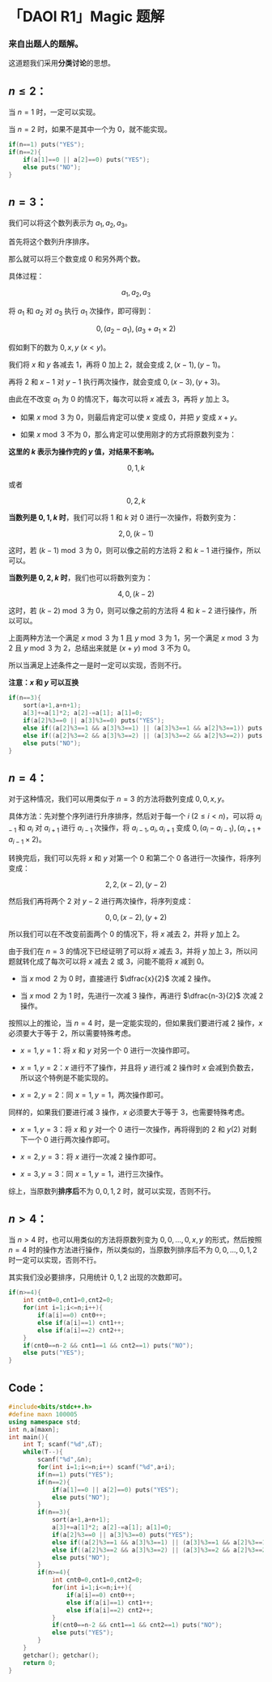 # 「DAOI R1」Magic 题解

### 来自出题人的题解。

这道题我们采用**分类讨论**的思想。

## $n\le2$：

当 $n=1$ 时，一定可以实现。

当 $n=2$ 时，如果不是其中一个为 $0$，就不能实现。

```cpp
if(n==1) puts("YES");
if(n==2){
	if(a[1]==0 || a[2]==0) puts("YES");
	else puts("NO");
}
```
## $n=3$：
我们可以将这个数列表示为 $a_1,a_2,a_3$。

首先将这个数列升序排序。

那么就可以将三个数变成 $0$ 和另外两个数。

具体过程：

$$a_1,a_2,a_3$$

将 $a_1$ 和 $a_2$ 对 $a_3$ 执行 $a_1$ 次操作，即可得到：

$$0,(a_2-a_1),(a_3+a_1\times2)$$

假如剩下的数为 $0,x,y$ $(x<y)$。

我们将 $x$ 和 $y$ 各减去 $1$，再将 $0$ 加上 $2$，就会变成 $2,(x-1),(y-1)$。

再将 $2$ 和 $x-1$ 对 $y-1$ 执行两次操作，就会变成 $0,(x-3),(y+3)$。

由此在不改变 $a_1$ 为 $0$ 的情况下，每次可以将 $x$ 减去 $3$，再将 $y$ 加上 $3$。

- 如果 $x\bmod3$ 为 $0$，则最后肯定可以使 $x$ 变成 $0$，并把 $y$ 变成 $x+y$。

- 如果 $x\bmod3$ 不为 $0$，那么肯定可以使用刚才的方式将原数列变为：

**这里的 $k$ 表示为操作完的 $y$ 值，对结果不影响。**

$$0,1,k$$

或者

$$0,2,k$$

**当数列是 $0,1,k$ 时**，我们可以将 $1$ 和 $k$ 对 $0$ 进行一次操作，将数列变为：

$$2,0,(k-1)$$

这时，若 $(k-1)\bmod3$ 为 $0$，则可以像之前的方法将 $2$ 和 $k-1$ 进行操作，所以可以。

**当数列是 $0,2,k$ 时**，我们也可以将数列变为：

$$4,0,(k-2)$$

这时，若 $(k-2)\bmod3$ 为 $0$，则可以像之前的方法将 $4$ 和 $k-2$ 进行操作，所以可以。

上面两种方法一个满足 $x\bmod3$ 为 $1$ 且 $y\bmod3$ 为 $1$，另一个满足 $x\bmod3$ 为 $2$ 且 $y\bmod3$ 为 $2$，总结出来就是 $(x+y)\bmod3$ 不为 $0$。

所以当满足上述条件之一是时一定可以实现，否则不行。

**注意：$x$ 和 $y$ 可以互换**

```cpp
if(n==3){
	sort(a+1,a+n+1);
	a[3]+=a[1]*2; a[2]-=a[1]; a[1]=0;
	if(a[2]%3==0 || a[3]%3==0) puts("YES");
	else if((a[2]%3==1 && a[3]%3==1) || (a[3]%3==1 && a[2]%3==1)) puts("YES");
	else if((a[2]%3==2 && a[3]%3==2) || (a[3]%3==2 && a[2]%3==2)) puts("YES");
	else puts("NO"); 
}
```
## $n=4$：
对于这种情况，我们可以用类似于 $n=3$ 的方法将数列变成 $0,0,x,y$。

具体方法：先对整个序列进行升序排序，然后对于每一个 $i$ $(2\le i<n)$，可以将 $a_{i-1}$ 和 $a_i$ 对 $a_{i+1}$ 进行 $a_{i-1}$ 次操作，将 $a_{i-1},a_i,a_{i+1}$ 变成 $0,(a_i-a_{i-1}),(a_{i+1}+a_{i-1}\times 2)$。

转换完后，我们可以先将 $x$ 和 $y$ 对第一个 $0$ 和第二个 $0$ 各进行一次操作，将序列变成：

$$2,2,(x-2),(y-2)$$

然后我们再将两个 $2$ 对 $y-2$ 进行两次操作，将序列变成：

$$0,0,(x-2),(y+2)$$

所以我们可以在不改变前面两个 $0$ 的情况下，将 $x$ 减去 $2$，并将 $y$ 加上 $2$。

由于我们在 $n=3$ 的情况下已经证明了可以将 $x$ 减去 $3$，并将 $y$ 加上 $3$，所以问题就转化成了每次可以将 $x$ 减去 $2$ 或 $3$，问能不能将 $x$ 减到 $0$。

- 当 $x\bmod2$ 为 $0$ 时，直接进行 $\dfrac{x}{2}$ 次减 $2$ 操作。

- 当 $x\bmod2$ 为 $1$ 时，先进行一次减 $3$ 操作，再进行 $\dfrac{n-3}{2}$ 次减 $2$ 操作。

按照以上的推论，当 $n=4$ 时，是一定能实现的，但如果我们要进行减 $2$ 操作，$x$ 必须要大于等于 $2$，所以需要特殊考虑。

- $x=1,y=1$：将 $x$ 和 $y$ 对另一个 $0$ 进行一次操作即可。

- $x=1,y=2$：$x$ 进行不了操作，并且将 $y$ 进行减 $2$ 操作时 $x$ 会减到负数去，所以这个特例是不能实现的。

- $x=2,y=2$：同 $x=1,y=1$，两次操作即可。

同样的，如果我们要进行减 $3$ 操作，$x$ 必须要大于等于 $3$，也需要特殊考虑。

- $x=1,y=3$：将 $x$ 和 $y$ 对一个 $0$ 进行一次操作，再将得到的 $2$ 和 $y(2)$ 对剩下一个 $0$ 进行两次操作即可。

- $x=2,y=3$：将 $x$ 进行一次减 $2$ 操作即可。

- $x=3,y=3$：同 $x=1,y=1$，进行三次操作。

综上，当原数列**排序后**不为 $0,0,1,2$ 时，就可以实现，否则不行。

## $n>4$：
当 $n>4$ 时，也可以用类似的方法将原数列变为 $0,0,...,0,x,y$ 的形式，然后按照 $n=4$ 时的操作方法进行操作，所以类似的，当原数列排序后不为 $0,0,...,0,1,2$ 时一定可以实现，否则不行。

其实我们没必要排序，只用统计 $0,1,2$ 出现的次数即可。

```cpp
if(n>=4){
	int cnt0=0,cnt1=0,cnt2=0;
	for(int i=1;i<=n;i++){
		if(a[i]==0) cnt0++;
		else if(a[i]==1) cnt1++;
		else if(a[i]==2) cnt2++;
	}
	if(cnt0==n-2 && cnt1==1 && cnt2==1) puts("NO");
	else puts("YES");
}
```

## Code：

```cpp
#include<bits/stdc++.h>
#define maxn 100005
using namespace std;
int n,a[maxn];
int main(){
	int T; scanf("%d",&T);
	while(T--){
		scanf("%d",&n);
		for(int i=1;i<=n;i++) scanf("%d",a+i);
		if(n==1) puts("YES");
		if(n==2){
			if(a[1]==0 || a[2]==0) puts("YES");
			else puts("NO");
		}
		if(n==3){
			sort(a+1,a+n+1);
			a[3]+=a[1]*2; a[2]-=a[1]; a[1]=0;
			if(a[2]%3==0 || a[3]%3==0) puts("YES");
			else if((a[2]%3==1 && a[3]%3==1) || (a[3]%3==1 && a[2]%3==1)) puts("YES");
			else if((a[2]%3==2 && a[3]%3==2) || (a[3]%3==2 && a[2]%3==2)) puts("YES");
			else puts("NO"); 
		}
		if(n>=4){
			int cnt0=0,cnt1=0,cnt2=0;
			for(int i=1;i<=n;i++){
				if(a[i]==0) cnt0++;
				else if(a[i]==1) cnt1++;
				else if(a[i]==2) cnt2++;
			}
			if(cnt0==n-2 && cnt1==1 && cnt2==1) puts("NO");
			else puts("YES");
		}
	}
	getchar(); getchar();
	return 0;
}
```
